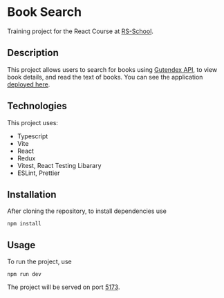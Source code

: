 # Book Search

Training project for the React Course at [RS-School](https://rs.school/). 

## Description
This project allows users to search for books using [Gutendex API](https://gutendex.com/), to view book details, and read the text of books.
You can see the application [deployed here](https://book-search-rss-react-2024q3.vercel.app/).

## Technologies
This project uses: 
* Typescript
* Vite
* React
* Redux
* Vitest, React Testing Libarary
* ESLint, Prettier

## Installation
After cloning the repository, to install dependencies use
```
npm install
```
## Usage
To run the project, use
```
npm run dev
```
The project will be served on port [5173](http://localhost:5173/).
